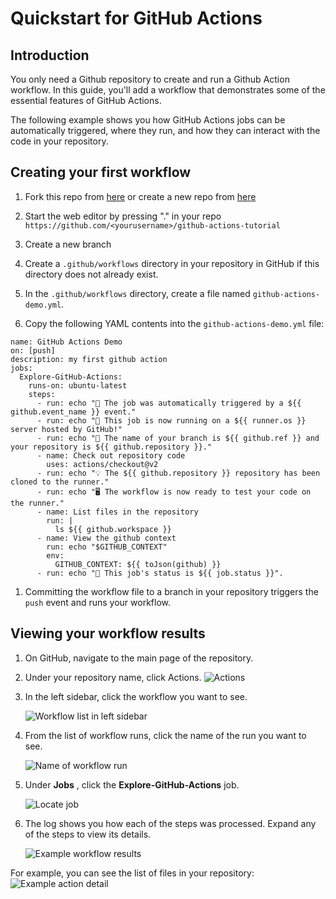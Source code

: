 # Quickstart for GitHub Actions

## Introduction

You only need a Github repository to create and run a Github Action workflow. In this guide, you'll add a workflow that demonstrates some of the essential features of GitHub Actions. 

The following example shows you how GitHub Actions jobs can be automatically triggered, where they run, and how they can interact with the code in your repository.

## Creating your first workflow

1. Fork this repo from  [here](https://github.com/wizelineacademy/github-actions-tutorial) or create a new repo from [here](https://github.com/new)

1. Start the web editor by pressing "." in your repo `https://github.com/<yourusername>/github-actions-tutorial`

1. Create a new branch

1. Create a `.github/workflows` directory in  your repository in GitHub if this directory does not already exist.

1. In the `.github/workflows` directory, create a file named `github-actions-demo.yml`. 

1. Copy the following YAML contents into the `github-actions-demo.yml` file:

```yaml{:copy}
name: GitHub Actions Demo
on: [push]
description: my first github action
jobs:
  Explore-GitHub-Actions:
    runs-on: ubuntu-latest
    steps:
      - run: echo "🎉 The job was automatically triggered by a ${{ github.event_name }} event."
      - run: echo "🐧 This job is now running on a ${{ runner.os }} server hosted by GitHub!"
      - run: echo "🔎 The name of your branch is ${{ github.ref }} and your repository is ${{ github.repository }}."
      - name: Check out repository code
        uses: actions/checkout@v2
      - run: echo "💡 The ${{ github.repository }} repository has been cloned to the runner."
      - run: echo "🖥️ The workflow is now ready to test your code on the runner."
      - name: List files in the repository
        run: |
          ls ${{ github.workspace }}
      - name: View the github context
        run: echo "$GITHUB_CONTEXT"
        env:
          GITHUB_CONTEXT: ${{ toJson(github) }}
      - run: echo "🍏 This job's status is ${{ job.status }}".
```

1. Committing the workflow file to a branch in your repository triggers the `push` event and runs your workflow.

## Viewing your workflow results

1. On GitHub, navigate to the main page of the repository.
1. Under your repository name, click Actions.
    ![Actions](https://docs.github.com/assets/images/help/repository/actions-tab.png)
1. In the left sidebar, click the workflow you want to see.

   ![Workflow list in left sidebar](https://docs.github.com/assets/images/help/repository/actions-quickstart-workflow-sidebar.png)
1. From the list of workflow runs, click the name of the run you want to see.

   ![Name of workflow run](https://docs.github.com/assets/images/help/repository/actions-quickstart-run-name.png)
1. Under **Jobs** , click the **Explore-GitHub-Actions** job.

   ![Locate job](https://docs.github.com/assets/images/help/repository/actions-quickstart-job.png)
1. The log shows you how each of the steps was processed. Expand any of the steps to view its details.

   ![Example workflow results](https://docs.github.com/assets/images/help/repository/actions-quickstart-logs.png)

For example, you can see the list of files in your repository:
   ![Example action detail](https://docs.github.com/assets/images/help/repository/actions-quickstart-log-detail.png)